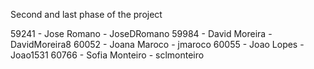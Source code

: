 Second and last phase of the project

59241 - Jose Romano - JoseDRomano
59984 - David Moreira - DavidMoreira8
60052 - Joana Maroco - jmaroco
60055 - Joao Lopes - Joao1531
60766 - Sofia Monteiro - sclmonteiro

